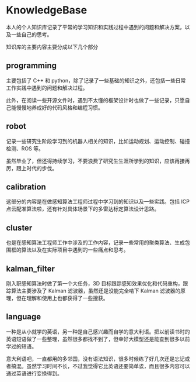 # KnowledgeBase

本人的个人知识库记录了平常的学习知识和实践过程中遇到的问题和解决方案，以及一些自己的思考。

知识库的主要内容主要分成以下几个部分

## programming

主要包括了 C++ 和 python，除了记录了一些基础的知识之外，还包括一些日常工作实践中遇到的问题和解决过程。

此外，在阅读一些开源文件时，遇到不太懂的框架设计时也做了一些记录，只愿自己能慢慢地养成好的代码风格和编程习惯。

## robot

记录一些研究生阶段学习到的机器人相关的知识，比如运动规划、运动控制、碰撞检测、ROS 等。

虽然毕业了，但还得持续学习，不要浪费了研究生生涯所学到的知识，应该再接再厉，跟上时代的步伐。

##  calibration

这部分的内容是在做感知算法工程师过程中学习到的知识以及一些实践。包括 ICP 点云配准算法啦，还有针对具体场景下的多雷达标定算法设计思路。

## cluster

也是在感知算法工程师工作中涉及的工作内容，记录一些常用的聚类算法、生成包围框的算法以及在实际项目中遇到的一些痛点和思考。

## kalman_filter

刚入职感知算法时做了第一个大任务，3D 目标跟踪感知效果优化和代码重构，跟踪算法主要涉及了 Kalman 滤波器，虽然还是没能完全啃下 Kalman 滤波器的原理，但在理解和使用上也都获得了一些搜获。

## language

一种是从小就学的英语，另一种是自己感兴趣而自学的意大利语。把以前读书时的英语短语做了一些整理，虽然很多都找不到了，但幸好大模型还是能查到很多以前学过的短语。

意大利语吧，一直都用的多邻国，没有语法知识，很多时候练了好几次还是忘记或者搞混。虽然学习时间不长，不过我觉得它比英语还要简单诶，而且很多内容可以通过英语进行变换得到。
